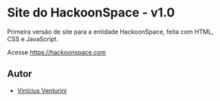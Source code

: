 # Site do HackoonSpace - v1.0

Primeira versão de site para a entidade HackoonSpace, feita com HTML, CSS e JavaScript.

Acesse https://hackoonspace.com

## Autor

* [Vinícius Venturini](https://github.com/Vinicius-Venturini)
